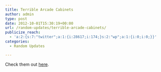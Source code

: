 ```yaml
---
title: Terrible Arcade Cabinets
author: admin
type: post
date: 2012-10-01T15:30:19+00:00
url: /random-updates/terrible-arcade-cabinets/
publicize_reach:
  - 'a:2:{s:7:"twitter";a:1:{i:28617;i:174;}s:2:"wp";a:1:{i:0;i:0;}}'
categories:
  - Random Updates

---
```

Check them out [here][1].

 [1]: http://www.wickedretarded.com/~crapmame/
